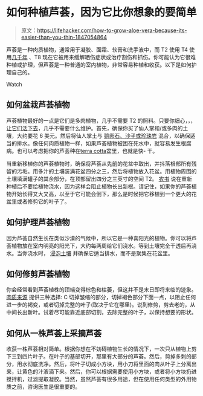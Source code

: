 # 如何种植芦荟，因为它比你想象的要简单

> 原文：<https://lifehacker.com/how-to-grow-aloe-vera-because-its-easier-than-you-thin-1847054864>

芦荟是一种肉质植物，通常用于凝胶、面霜、软膏和洗手液中，而 T2 使用 T4 使用[几千年](https://www.ncbi.nlm.nih.gov/pmc/articles/PMC2763764/#:~:text=History,%2C%20Mexico%2C%20Japan%20and%20China.&text=Egyptian%20queens%20Nefertiti%20and%20Cleopatra,it%20to%20treat%20soldiers'%20wounds.) 、T8 现在它被用来缓解晒伤症状或治疗割伤和抓伤。你可能认为它很难种植或护理，但芦荟是一种普通的室内植物，非常容易种植和收获。以下是如何护理自己的。

Watch

## 如何盆栽芦荟植物

芦荟植物最好的一点是它们是多肉植物，几乎不需要 T2 的照料。只要你细心，，，[让它们活下去](https://lifehacker.com/how-to-keep-a-succulent-alive-because-its-trickier-tha-1846917775)，几乎不需要什么维护。首先，确保你买了仙人掌和/或多肉的土壤，大约要花 6 美元。然后将仙人掌土与 [鹅卵石、沙子或珍珠岩](https://www.gardeningknowhow.com/houseplants/aloe-vera/aloe-vera-plant-care.htm) 混合，以确保适当的排水。像任何肉质植物一样，如果芦荟植物被困在死水中，就容易发生根腐病。也可以考虑把你的芦荟种在[terra cotta](https://www.amazon.com/Natural-Walled-Planters-Individual-Outdoor/dp/B00LVADT6A?asc_campaign=InlineText&asc_refurl=https://lifehacker.com/how-to-grow-aloe-vera-because-its-easier-than-you-thin-1847054864&asc_source=&tag=kinjalifehackerlink-20)盆里，也就是快- 干。

当重新移植你的芦荟植物时，确保将芦荟从先前的花盆中取出，并抖落根部所有残留的污垢。用多汁的土壤装满花盆四分之三，然后将植物放入花盆。用植物周围的土壤填满罐子的其余部分，在顶部留出四分之三英寸的空间 T2。 [农书](https://www.almanac.com/plant/aloe-vera) 说在重新种植后不要给植物浇水，因为这样会阻止植物长出新根。请记住，如果你的芦荟植物开始长得又大又高，以至于它可能会倒下，那么是时候把它移植到一个更大的花盆里或者修剪它的叶子了。

## 如何护理芦荟植物

因为芦荟自然生长在类似沙漠的气候中，所以它是一种喜阳光的植物。你可以将芦荟植物放在室内明亮的阳光下，大约每两周给它们浇水。等到土壤完全干透后再浇水。当你浇水时， [浸泡土壤](https://www.gardeningknowhow.com/houseplants/aloe-vera/aloe-vera-plant-care.htm) 并确保它适当排水，而不是聚集在花盆里。

## 如何修剪芦荟植物

你会经常看到芦荟植株的顶端变得棕色和枯萎，但这并不是末日即将来临的迹象。 [肉质来源](https://thesucculentsource.com/blogs/succulent-cactus-news/how-to-grow-and-trim-your-aloe-vera-plant) 提供三种选择: C 切掉皱缩的部分，切掉褐色部分下面一点，以阻止任何进一步的褐变，或者切掉完整的叶子(取决于它在哪里)。说到修剪，剪去老的，从中间长出新叶。试着尽可能靠近底部切割，去除完整的叶子，以保持想要的形状。

## 如何从一株芦荟上采摘芦荟

收获一株芦荟相对简单。根据你想在不妨碍植物生长的情况下，一次只从植物上剪下三到四片叶子。在叶子的基部切开，那里有大部分的芦荟。然后，剪掉多刺的部分，用水彻底洗净。然后，将叶子切成小方块，用小刀将里面的肉从叶子上分离出来，让黄色的汁液滴下来。然后，你可以根据需要使用小方块，或者将小方块扔进搅拌机，过滤提取凝胶。当然，虽然芦荟有很多用途，但在使用任何类型的外用物质之前，咨询医生是很重要的。